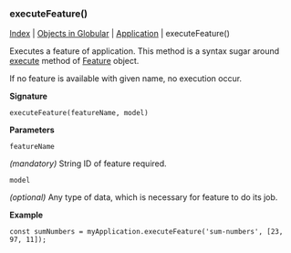 ### executeFeature()

[Index](/docs/README.md) | [Objects in Globular](/docs/objects/README.md) | [Application](/docs/objects/application/README.md) | executeFeature()

Executes a feature of application. This method is a syntax sugar around [execute](/docs/objects/feature/execute/README.md) method of [Feature](/docs/objects/feature/README.md) object.

If no feature is available with given name, no execution occur.

**Signature**

    executeFeature(featureName, model)

**Parameters**

`featureName`

*(mandatory)* String ID of feature required.

`model`

*(optional)* Any type of data, which is necessary for feature to do its job.

**Example**

    const sumNumbers = myApplication.executeFeature('sum-numbers', [23, 97, 11]);
